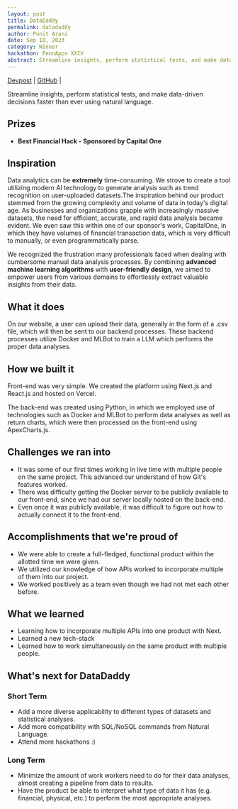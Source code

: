 ```yaml
---
layout: post
title: DataDaddy
permalink: datadaddy
author: Punit Arani
date: Sep 10, 2023
category: Winner
hackathon: PennApps XXIV
abstract: Streamline insights, perform statistical tests, and make data-driven decisions faster than ever using natural language.
---
```


[Devpost](https://devpost.com/software/analyzeai-4aq2gb) |
[GitHub](https://github.com/punitarani/pennapps) |

Streamline insights, perform statistical tests, and make data-driven decisions faster than ever using natural language.

## Prizes

- **Best Financial Hack - Sponsored by Capital One**

## Inspiration

Data analytics can be **extremely** time-consuming. We strove to create a tool utilizing modern AI technology to generate analysis such as trend recognition on user-uploaded datasets.The inspiration behind our product stemmed from the growing complexity and volume of data in today's digital age. As businesses and organizations grapple with increasingly massive datasets, the need for efficient, accurate, and rapid data analysis became evident. We even saw this within one of our sponsor's work, CapitalOne, in which they have volumes of financial transaction data, which is very difficult to manually, or even programmatically parse.

We recognized the frustration many professionals faced when dealing with cumbersome manual data analysis processes. By combining **advanced machine learning algorithms** with **user-friendly design**, we aimed to empower users from various domains to effortlessly extract valuable insights from their data.

## What it does

On our website, a user can upload their data, generally in the form of a .csv file, which will then be sent to our backend processes. These backend processes utilize Docker and MLBot to train a LLM which performs the proper data analyses.

## How we built it

Front-end was very simple. We created the platform using Next.js and React.js and hosted on Vercel.

The back-end was created using Python, in which we employed use of technologies such as Docker and MLBot to perform data analyses as well as return charts, which were then processed on the front-end using ApexCharts.js.

## Challenges we ran into

- It was some of our first times working in live time with multiple people on the same project. This advanced our understand of how Git's features worked.
- There was difficulty getting the Docker server to be publicly available to our front-end, since we had our server locally hosted on the back-end.
- Even once it was publicly available, it was difficult to figure out how to actually connect it to the front-end.

## Accomplishments that we're proud of

- We were able to create a full-fledged, functional product within the allotted time we were given.
- We utilized our knowledge of how APIs worked to incorporate multiple of them into our project.
- We worked positively as a team even though we had not met each other before.

## What we learned

- Learning how to incorporate multiple APIs into one product with Next.
- Learned a new tech-stack
- Learned how to work simultaneously on the same product with multiple people.

## What's next for DataDaddy

### Short Term

- Add a more diverse applicability to different types of datasets and statistical analyses.
- Add more compatibility with SQL/NoSQL commands from Natural Language.
- Attend more hackathons :)

### Long Term

- Minimize the amount of work workers need to do for their data analyses, almost creating a pipeline from data to results.
- Have the product be able to interpret what type of data it has (e.g. financial, physical, etc.) to perform the most appropriate analyses.
